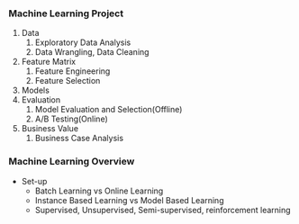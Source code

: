 ### Machine Learning Project

1. Data
   1. Exploratory Data Analysis
   2. Data Wrangling, Data Cleaning
2. Feature Matrix
   1. Feature Engineering
   2. Feature Selection
3. Models
4. Evaluation
   1. Model Evaluation and Selection\(Offline\)
   2. A/B Testing\(Online\)
5. Business Value
   1. Business Case Analysis

### Machine Learning Overview

* Set-up
  * Batch Learning vs Online Learning
  * Instance Based Learning vs Model Based Learning
  * Supervised, Unsupervised, Semi-supervised, reinforcement learning





